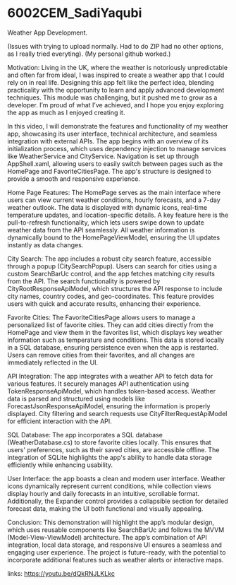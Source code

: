 # 6002CEM_SadiYaqubi

Weather App Development.

(Issues with trying to upload normally. Had to do ZIP had no other options, as I really tried everyting). 
(My personal github worked.)


Motivation:
Living in the UK, where the weather is notoriously unpredictable and often far from ideal, I was inspired to create a weather app that I could rely on in real life. Designing this app felt like the perfect idea, blending practicality with the opportunity to learn and apply advanced development techniques. This module was challenging, but it pushed me to grow as a developer. I’m proud of what I’ve achieved, and I hope you enjoy exploring the app as much as I enjoyed creating it.



In this video, I will demonstrate the features and functionality of my weather app, showcasing its user interface, technical architecture, and seamless integration with external APIs.
The app begins with an overview of its initialization process, which uses dependency injection to manage services like WeatherService and CityService. Navigation is set up through AppShell.xaml, allowing users to easily switch between pages such as the HomePage and FavoriteCitiesPage. The app's structure is designed to provide a smooth and responsive experience.

Home Page Features:
The HomePage serves as the main interface where users can view current weather conditions, hourly forecasts, and a 7-day weather outlook. The data is displayed with dynamic icons, real-time temperature updates, and location-specific details. A key feature here is the pull-to-refresh functionality, which lets users swipe down to update weather data from the API seamlessly. All weather information is dynamically bound to the HomePageViewModel, ensuring the UI updates instantly as data changes.

City Search:
The app includes a robust city search feature, accessible through a popup (CitySearchPopup). Users can search for cities using a custom SearchBarUc control, and the app fetches matching city results from the API. The search functionality is powered by CityRootResponseApiModel, which structures the API response to include city names, country codes, and geo-coordinates. This feature provides users with quick and accurate results, enhancing their experience.

Favorite Cities:
The FavoriteCitiesPage allows users to manage a personalized list of favorite cities. They can add cities directly from the HomePage and view them in the favorites list, which displays key weather information such as temperature and conditions. This data is stored locally in a SQL database, ensuring persistence even when the app is restarted. Users can remove cities from their favorites, and all changes are immediately reflected in the UI.

API Integration:
The app integrates with a weather API to fetch data for various features. It securely manages API authentication using TokenResponseApiModel, which handles token-based access. Weather data is parsed and structured using models like ForecastJsonResponseApiModel, ensuring the information is properly displayed. City filtering and search requests use CityFilterRequestApiModel for efficient interaction with the API.

SQL Database:
The app incorporates a SQL database (WeatherDatabase.cs) to store favorite cities locally. This ensures that users' preferences, such as their saved cities, are accessible offline. The integration of SQLite highlights the app's ability to handle data storage efficiently while enhancing usability.

User Interface:
the app boasts a clean and modern user interface. Weather icons dynamically represent current conditions, while collection views display hourly and daily forecasts in an intuitive, scrollable format. Additionally, the Expander control provides a collapsible section for detailed forecast data, making the UI both functional and visually appealing.


Conclusion:
This demonstration will highlight the app’s modular design, which uses reusable components like SearchBarUc and follows the MVVM (Model-View-ViewModel) architecture. The app’s combination of API integration, local data storage, and responsive UI ensures a seamless and engaging user experience. The project is future-ready, with the potential to incorporate additional features such as weather alerts or interactive maps.

links: https://youtu.be/dQkRNJLKLkc
